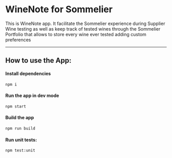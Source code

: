 # WineNote for Sommelier

This is WineNote app.
It facilitate the Sommelier experience during Supplier Wine testing as well as keep track of tested
wines through the Sommelier Portfolio that allows to store every wine ever tested adding custom
preferences

-----

## How to use the App: 

#### Install dependencies

```
npm i
```

#### Run the app in dev mode

```
npm start
```

#### Build the app

```
npm run build
```

#### Run unit tests:

```
npm test:unit 
```


